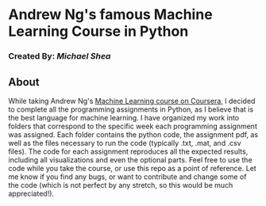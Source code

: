 # Andrew Ng's famous Machine Learning Course in Python
### Created By: _Michael Shea_
## About
While taking Andrew Ng's [Machine Learning course on Coursera,](https://www.coursera.org/learn/machine-learning/home/welcome) I decided to complete all the programming assignments in Python, as I believe that is the best language for machine learning. I have organized my work into folders that correspond to the specific week each programming assignment was assigned. Each folder contains the python code, the assignment pdf, as well as the files necessary to run the code (typically .txt, .mat, and .csv files). The code for each assignment reproduces all the expected results, including all visualizations and even the optional parts. Feel free to use the code while you take the course, or use this repo as a point of reference. Let me know if you find any bugs, or want to contribute and change some of the code (which is not perfect by any stretch, so this would be much appreciated!).

